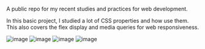 A public repo for my recent studies and practices for web development.

In this basic project, I studied a lot of CSS properties and how use them. This also covers the flex display and media queries for web responsiveness.

![image](https://github.com/user-attachments/assets/d97dc9e5-dd97-4e5d-8986-c1e23d76b372)
![image](https://github.com/user-attachments/assets/080827ff-c0d8-4ec0-9329-ed2dd700b379)
![image](https://github.com/user-attachments/assets/5c4456d3-818e-4618-bc11-cbc07a3d3f94)
![image](https://github.com/user-attachments/assets/19fb6869-b5b2-4d21-8a7b-c47412b77e78)
